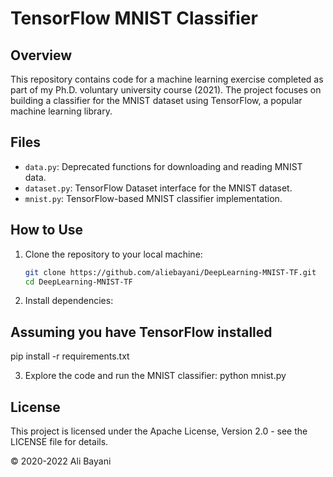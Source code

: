 # TensorFlow MNIST Classifier

## Overview

This repository contains code for a machine learning exercise completed as part of my Ph.D. voluntary university course (2021). The project focuses on building a classifier for the MNIST dataset using TensorFlow, a popular machine learning library.

## Files

- `data.py`: Deprecated functions for downloading and reading MNIST data.
- `dataset.py`: TensorFlow Dataset interface for the MNIST dataset.
- `mnist.py`: TensorFlow-based MNIST classifier implementation.

## How to Use

1. Clone the repository to your local machine:

   ```bash
   git clone https://github.com/aliebayani/DeepLearning-MNIST-TF.git
   cd DeepLearning-MNIST-TF

2. Install dependencies:
## Assuming you have TensorFlow installed
pip install -r requirements.txt

3. Explore the code and run the MNIST classifier:
   python mnist.py

## License
This project is licensed under the Apache License, Version 2.0 - see the LICENSE file for details.

© 2020-2022 Ali Bayani
